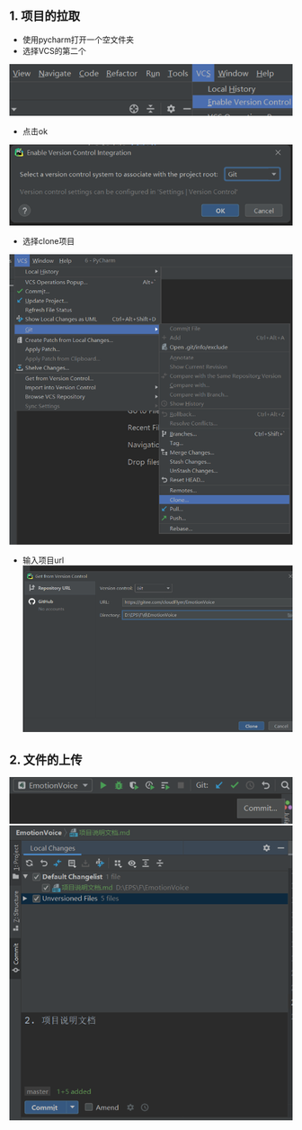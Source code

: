 ## 1. 项目的拉取

- 使用pycharm打开一个空文件夹
- 选择VCS的第二个

![image-20240223121544588](.\md_pic\image-20240223121544588.png)

- 点击ok

![image-20240223121622708](.\md_pic\image-20240223121622708.png)

- 选择clone项目

![image-20240223121622708](.\md_pic\image-20240223121741230.png)

- 输入项目url
![image-20240223121622708](.\md_pic\image-20240223121914774.png)


## 2. 文件的上传


![](.\md_pic\image-20240223123737858.png)
![image-20240223123934790](.\md_pic\image-20240223123934790.png)